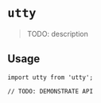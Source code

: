 # `utty`

> TODO: description

## Usage

```
import utty from 'utty';

// TODO: DEMONSTRATE API
```
